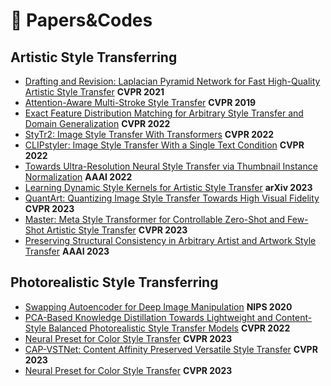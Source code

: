 :paperclip: Papers&Codes
==


## Artistic Style Transferring
- [Drafting and Revision: Laplacian Pyramid Network for Fast High-Quality Artistic Style Transfer](https://openaccess.thecvf.com/content/CVPR2021/papers/Lin_Drafting_and_Revision_Laplacian_Pyramid_Network_for_Fast_High-Quality_Artistic_CVPR_2021_paper.pdf) **CVPR 2021**
- [Attention-Aware Multi-Stroke Style Transfer](https://openaccess.thecvf.com/content_CVPR_2019/html/Yao_Attention-Aware_Multi-Stroke_Style_Transfer_CVPR_2019_paper.html) **CVPR 2019**
- [Exact Feature Distribution Matching for Arbitrary Style Transfer and Domain Generalization](https://openaccess.thecvf.com/content/CVPR2022/html/Zhang_Exact_Feature_Distribution_Matching_for_Arbitrary_Style_Transfer_and_Domain_CVPR_2022_paper.html) **CVPR 2022**
- [StyTr2: Image Style Transfer With Transformers](https://openaccess.thecvf.com/content/CVPR2022/html/Deng_StyTr2_Image_Style_Transfer_With_Transformers_CVPR_2022_paper.html) **CVPR 2022**
- [CLIPstyler: Image Style Transfer With a Single Text Condition](https://openaccess.thecvf.com/content/CVPR2022/html/Kwon_CLIPstyler_Image_Style_Transfer_With_a_Single_Text_Condition_CVPR_2022_paper.html) **CVPR 2022**
- [Towards Ultra-Resolution Neural Style Transfer via Thumbnail Instance Normalization](https://arxiv.org/pdf/2103.11784.pdf) **AAAI 2022**
- [Learning Dynamic Style Kernels for Artistic Style Transfer](https://arxiv.org/pdf/2304.00414.pdf) **arXiv 2023**
- [QuantArt: Quantizing Image Style Transfer Towards High Visual Fidelity](https://arxiv.org/pdf/2212.10431.pdf) **CVPR 2023**
- [Master: Meta Style Transformer for Controllable Zero-Shot and Few-Shot Artistic Style Transfer](https://arxiv.org/pdf/2304.11818.pdf) **CVPR 2023**
- [Preserving Structural Consistency in Arbitrary Artist and Artwork Style Transfer](https://ojs.aaai.org/index.php/AAAI/article/view/25384) **AAAI 2023**

## Photorealistic Style Transferring
- [Swapping Autoencoder for Deep Image Manipulation](https://proceedings.neurips.cc/paper/2020/file/50905d7b2216bfeccb5b41016357176b-Paper.pdf) **NIPS 2020**
- [PCA-Based Knowledge Distillation Towards Lightweight and Content-Style Balanced Photorealistic Style Transfer Models](https://openaccess.thecvf.com/content/CVPR2022/html/Chiu_PCA-Based_Knowledge_Distillation_Towards_Lightweight_and_Content-Style_Balanced_Photorealistic_Style_CVPR_2022_paper.html) **CVPR 2022**
- [Neural Preset for Color Style Transfer](https://arxiv.org/abs/2303.13511) **CVPR 2023**
- [CAP-VSTNet: Content Affinity Preserved Versatile Style Transfer](https://arxiv.org/pdf/2303.17867.pdf) **CVPR 2023**
- [Neural Preset for Color Style Transfer](https://arxiv.org/pdf/2303.13511.pdf) **CVPR 2023**
